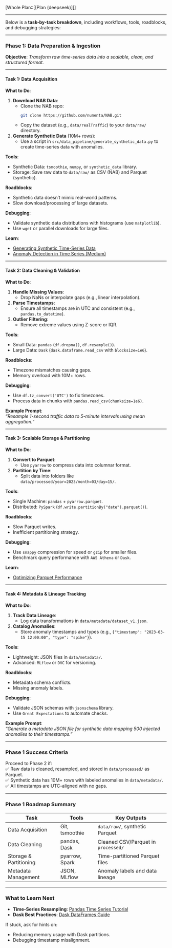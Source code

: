 [Whole Plan::[[Plan (deepseek)]]]

---
 Below is a **task-by-task breakdown**, including workflows, tools, roadblocks, and debugging strategies:

---

### **Phase 1: Data Preparation & Ingestion**  
**Objective**: *Transform raw time-series data into a scalable, clean, and structured format.*  

---

#### **Task 1: Data Acquisition**  
**What to Do**:  
1. **Download NAB Data**:  
   - Clone the NAB repo:  
     ```bash  
     git clone https://github.com/numenta/NAB.git  
     ```  
   - Copy the dataset (e.g., `data/realTraffic`) to your `data/raw/` directory.  
2. **Generate Synthetic Data** (10M+ rows):  
   - Use a script in `src/data_pipeline/generate_synthetic_data.py` to create time-series data with anomalies.  

**Tools**:  
- Synthetic Data: `tsmoothie`, `numpy`, or `synthetic_data` library.  
- Storage: Save raw data to `data/raw/` as CSV (NAB) and Parquet (synthetic).  

**Roadblocks**:  
- Synthetic data doesn’t mimic real-world patterns.  
- Slow download/processing of large datasets.  

**Debugging**:  
- Validate synthetic data distributions with histograms (use `matplotlib`).  
- Use `wget` or parallel downloads for large files.  

**Learn**:  
- [Generating Synthetic Time-Series Data](https://towardsdatascience.com/synthetic-time-series-data-generation-6b6c2c6a48ff)  
- [Anomaly Detection in Time Series (Medium)](https://towardsdatascience.com/anomaly-detection-in-time-series-systems-1e83d9b28622)  

---

#### **Task 2: Data Cleaning & Validation**  
**What to Do**:  
1. **Handle Missing Values**:  
   - Drop NaNs or interpolate gaps (e.g., linear interpolation).  
2. **Parse Timestamps**:  
   - Ensure all timestamps are in UTC and consistent (e.g., `pandas.to_datetime`).  
3. **Outlier Filtering**:  
   - Remove extreme values using Z-score or IQR.  

**Tools**:  
- Small Data: `pandas` (`df.dropna()`, `df.resample()`).  
- Large Data: `Dask` (`dask.dataframe.read_csv` with `blocksize=1e6`).  

**Roadblocks**:  
- Timezone mismatches causing gaps.  
- Memory overload with 10M+ rows.  

**Debugging**:  
- Use `df.tz_convert('UTC')` to fix timezones.  
- Process data in chunks with `pandas.read_csv(chunksize=1e6)`.  

**Example Prompt**:  
*“Resample 1-second traffic data to 5-minute intervals using mean aggregation.”*  

---

#### **Task 3: Scalable Storage & Partitioning**  
**What to Do**:  
1. **Convert to Parquet**:  
   - Use `pyarrow` to compress data into columnar format.  
2. **Partition by Time**:  
   - Split data into folders like `data/processed/year=2023/month=03/day=15/`.  

**Tools**:  
- Single Machine: `pandas` + `pyarrow.parquet`.  
- Distributed: `PySpark` (`df.write.partitionBy("date").parquet()`).  

**Roadblocks**:  
- Slow Parquet writes.  
- Inefficient partitioning strategy.  

**Debugging**:  
- Use `snappy` compression for speed or `gzip` for smaller files.  
- Benchmark query performance with `AWS Athena` or `Dask`.  

**Learn**:  
- [Optimizing Parquet Performance](https://arrow.apache.org/docs/python/parquet.html)  

---

#### **Task 4: Metadata & Lineage Tracking**  
**What to Do**:  
1. **Track Data Lineage**:  
   - Log data transformations in `data/metadata/dataset_v1.json`.  
2. **Catalog Anomalies**:  
   - Store anomaly timestamps and types (e.g., `{"timestamp": "2023-03-15 12:00:00", "type": "spike"}`).  

**Tools**:  
- Lightweight: JSON files in `data/metadata/`.  
- Advanced: `MLflow` or `DVC` for versioning.  

**Roadblocks**:  
- Metadata schema conflicts.  
- Missing anomaly labels.  

**Debugging**:  
- Validate JSON schemas with `jsonschema` library.  
- Use `Great Expectations` to automate checks.  

**Example Prompt**:  
*“Generate a metadata JSON file for synthetic data mapping 500 injected anomalies to their timestamps.”*  

---

### **Phase 1 Success Criteria**  
Proceed to Phase 2 if:  
✅ Raw data is cleaned, resampled, and stored in `data/processed/` as Parquet.  
✅ Synthetic data has 10M+ rows with labeled anomalies in `data/metadata/`.  
✅ All timestamps are UTC-aligned with no gaps.  

---

### **Phase 1 Roadmap Summary**  
| Task                | Tools               | Key Outputs                     |  
|---------------------|---------------------|---------------------------------|  
| Data Acquisition    | Git, tsmoothie      | `data/raw/`, synthetic Parquet |  
| Data Cleaning       | pandas, Dask        | Cleaned CSV/Parquet in `processed/` |  
| Storage & Partitioning | pyarrow, Spark  | Time-partitioned Parquet files  |  
| Metadata Management | JSON, MLflow        | Anomaly labels and data lineage |  

---

### **What to Learn Next**  
- **Time-Series Resampling**: [Pandas Time Series Tutorial](https://pandas.pydata.org/pandas-docs/stable/user_guide/timeseries.html)  
- **Dask Best Practices**: [Dask DataFrames Guide](https://docs.dask.org/en/stable/dataframe.html)  

If stuck, ask for hints on:  
- Reducing memory usage with Dask partitions.  
- Debugging timestamp misalignment.